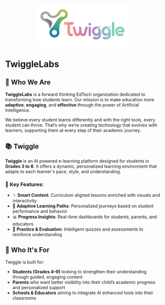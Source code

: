 <p align="center">
  <img src="TwiggleFullLogo.svg" alt="TwiggleLabs Logo" width="300"/>
</p>

# TwiggleLabs

## 🏢 Who We Are

**TwiggleLabs** is a forward thinking EdTech organization dedicated to transforming how students learn. Our mission is to make education more **adaptive**, **engaging**, and **effective** through the power of Artificial Intelligence.

We believe every student learns differently and with the right tools, every student can thrive. That’s why we’re creating technology that evolves with learners, supporting them at every step of their academic journey.

## 📚 Twiggle

**Twiggle** is an AI powered e-learning platform designed for students in **Grades 3 to 8**. It offers a dynamic, personalized learning environment that adapts to each learner's pace, style, and understanding.

### 🌟 Key Features:
- ✨ **Smart Content**: Curriculum aligned lessons enriched with visuals and interactivity
- 🧠 **Adaptive Learning Paths**: Personalized journeys based on student performance and behavior
- 📊 **Progress Insights**: Real-time dashboards for students, parents, and educators
- 🎯 **Practice & Evaluation**: Intelligent quizzes and assessments to reinforce understanding

## 🎯 Who It's For

Twiggle is built for:

- **Students (Grades 4–9)** looking to strengthen their understanding through guided, engaging content
- **Parents** who want better visibility into their child’s academic progress and personalized support
- **Schools & Educators** aiming to integrate AI enhanced tools into their classrooms
